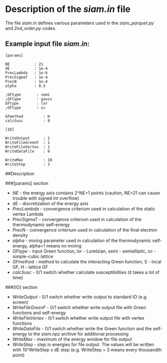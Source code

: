 Description of the *siam.in* file
================================

The file *siam.in* defines various parameters used in the *siam_parquet.py* and *2nd_order.py* codes.

## Example input file *siam.in*:
```
[params]

NE           : 21
dE           : 1e-4
PrecLambda   : 1e-6
PrecSigmaT   : 1e-4
PrecN        : 1e-4
alpha        : 0.5

;GFtype       : semi
;GFtype       : gauss
GFtype        : lor
;GFtype       : sc

GFmethod         : H
calcSusc         : 0

[IO]

WriteOutput      : 1
WriteFileGreenF  : 1
WriteFileVertex  : 1
WriteDataFile    : 0

WriteMax         : 10
WriteStep        : 3
```
  
##Description

###[params] section

- *NE* - the energy axis contains 2^NE+1 points (caution, NE>21 can cause trouble with signed int overflow)  
- *dE* - discretization of the energy axis  
- *PrecLambda* - convergence criterium used in calculation of the static vertex Lambda  
- *PrecSigmaT* - convergence criterium used in calculation of the thermodynamic self-energy  
- *PrecN* - convergence criterium used in calculation of the final electron density  
- *alpha* - mixing parameter used in calculation of the thermodynamic self-energy, alpha=1 means no mixing  
- *GFtype* - input Green function, lor - Loretzian, semi - semielliptic, sc - simple-cubic lattice  
- *GFmethod* - method to calculate the interacting Green function, S - local GF, H - lattice GF  
- *calcSusc* - 0/1 switch whether calculate susceptibilities (it takes a lot of time)  

###[IO] section

- *WriteOutput* - 0/1 switch whether write output to standard IO (e.g. screen)  
- *WriteFileGreenF* - 0/1 switch whether write output file with Green functions and self-energy  
- *WriteFileVertex* - 0/1 switch whether write output file with vertex functions  
- *WriteDataFile* - 0/1 switch whether write the Green function and the self-energy to the *siam.npz* archive for additional processing  
- *WriteMax* - maximum of the energy window for file output  
- *WriteStep* - step in energies for file output. The values will be written with 10^WriteStep x dE step 
(e.g. WriteStep = 3 means every thousandth point)  

